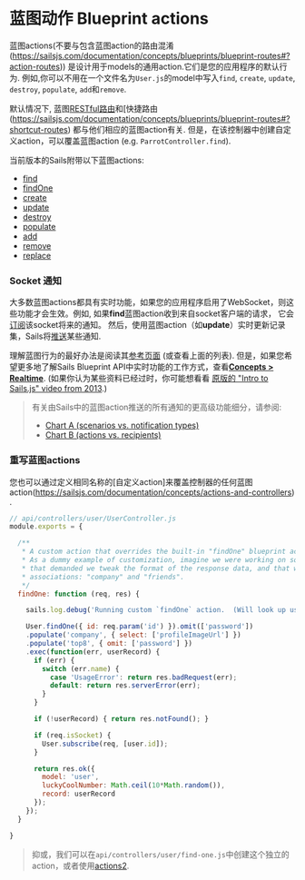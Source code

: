 # 蓝图动作 Blueprint actions

蓝图actions(不要与包含蓝图action的路由混淆(https://sailsjs.com/documentation/concepts/blueprints/blueprint-routes#?action-routes)) 是设计用于models的通用action.它们是您的应用程序的默认行为. 例如,你可以不用在一个文件名为`User.js`的model中写入`find`, `create`, `update`, `destroy`, `populate`, `add`和`remove`.

默认情况下, 蓝图[RESTful路由](https://sailsjs.com/documentation/concepts/blueprints/blueprint-routes#?restful-routes)和[快捷路由(https://sailsjs.com/documentation/concepts/blueprints/blueprint-routes#?shortcut-routes) 都与他们相应的蓝图action有关. 但是，在该控制器中创建自定义action，可以覆盖蓝图action (e.g. `ParrotController.find`).

当前版本的Sails附带以下蓝图actions:

+ [find](https://sailsjs.com/documentation/reference/blueprint-api/find-where)
+ [findOne](https://sailsjs.com/documentation/reference/blueprint-api/find-one)
+ [create](https://sailsjs.com/documentation/reference/blueprint-api/create)
+ [update](https://sailsjs.com/documentation/reference/blueprint-api/update)
+ [destroy](https://sailsjs.com/documentation/reference/blueprint-api/destroy)
+ [populate](https://sailsjs.com/documentation/reference/blueprint-api/populate)
+ [add](https://sailsjs.com/documentation/reference/blueprint-api/add-to)
+ [remove](https://sailsjs.com/documentation/reference/blueprint-api/remove-from)
+ [replace](https://sailsjs.com/documentation/reference/blueprint-api/replace)

### Socket 通知

大多数蓝图actions都具有实时功能，如果您的应用程序启用了WebSocket，则这些功能才会生效。例如, 如果**find**蓝图action收到来自socket客户端的请求， 它会[订阅](https://sailsjs.com/documentation/reference/web-sockets/resourceful-pub-sub/subscribe)该socket将来的通知。 然后，使用蓝图action（如**update**）实时更新记录集，Sails将[推送](https://sailsjs.com/documentation/reference/web-sockets/resourceful-pub-sub/publish)某些通知.

理解蓝图行为的最好办法是阅读其[参考页面](https://sailsjs.com/documentation/reference/blueprint-api) (或查看上面的列表). 但是，如果您希望更多地了解Sails Blueprint API中实时功能的工作方式，查看[**Concepts > Realtime**](https://sailsjs.com/documentation/concepts/realtime).  (如果你认为某些资料已经过时，你可能想看看 [原版的 "Intro to Sails.js" video from 2013](https://www.youtube.com/watch?v=GK-tFvpIR7c).)

> 有关由Sails中的蓝图action推送的所有通知的更高级功能细分，请参阅:
> + [Chart A (scenarios vs. notification types)](https://docs.google.com/spreadsheets/d/10FV9plyHR4gE9xIomIZlF-YS1S54oHEdvH8ZmTC1Fnc/edit#gid=0)
> + [Chart B (actions vs. recipients)](https://docs.google.com/spreadsheets/d/1B6i8aOoLNLtxJ4aeiA8GQ2lUQSvLOrP89RSLr7IAImw/edit#gid=0)

### 重写蓝图actions

您也可以通过定义相同名称的[自定义action]来覆盖控制器的任何蓝图action(https://sailsjs.com/documentation/concepts/actions-and-controllers) .

```javascript
// api/controllers/user/UserController.js
module.exports = {

  /**
   * A custom action that overrides the built-in "findOne" blueprint action.
   * As a dummy example of customization, imagine we were working on something in our app
   * that demanded we tweak the format of the response data, and that we only populate two
   * associations: "company" and "friends".
   */
  findOne: function (req, res) {

    sails.log.debug('Running custom `findOne` action.  (Will look up user #'+req.param(\'id\')...');

    User.findOne({ id: req.param('id') }).omit(['password'])
    .populate('company', { select: ['profileImageUrl'] })
    .populate('top8', { omit: ['password'] })
    .exec(function(err, userRecord) {
      if (err) {
        switch (err.name) {
          case 'UsageError': return res.badRequest(err);
          default: return res.serverError(err);
        }
      }

      if (!userRecord) { return res.notFound(); }

      if (req.isSocket) {
        User.subscribe(req, [user.id]);
      }

      return res.ok({
        model: 'user',
        luckyCoolNumber: Math.ceil(10*Math.random()),
        record: userRecord
      });
    });
  }

}
```

> 抑或，我们可以在`api/controllers/user/find-one.js`中创建这个独立的action，或者使用[actions2](https://sailsjs.com/documentation/concepts/actions-and-controllers#?actions-2).

<docmeta name="displayName" value="Blueprint actions">
